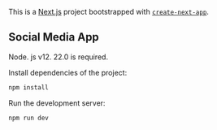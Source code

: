 This is a [Next.js](https://nextjs.org/) project bootstrapped with [`create-next-app`](https://github.com/vercel/next.js/tree/canary/packages/create-next-app).

## Social Media App

Node. js v12. 22.0 is required.

Install dependencies of the project:
 
```bash
npm install
```

Run the development server:

```bash
npm run dev
```



